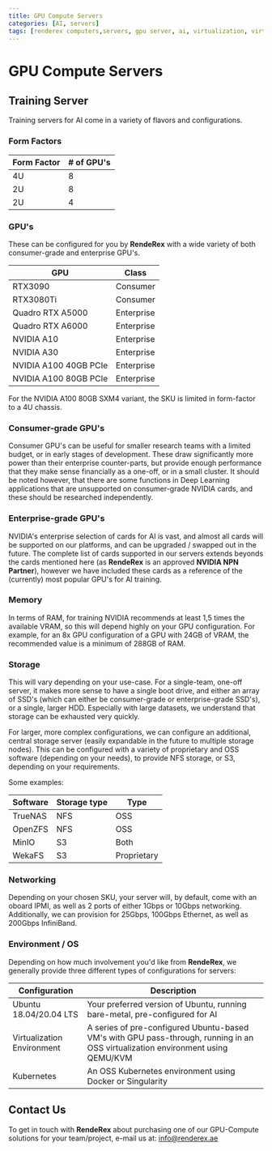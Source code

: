 ```yaml
---
title: GPU Compute Servers
categories: [AI, servers]
tags: [renderex computers,servers, gpu server, ai, virtualization, virtual machine, pcie passthrough, gpu vm, gpu virtual machine] #TAG names should be lowercase
---
```


# GPU Compute Servers

## Training Server
Training servers for AI come in a variety of flavors and configurations.

### Form Factors

| Form Factor | # of GPU's |
| ---| -----|
| 4U | 8 |
| 2U | 8 |
| 2U | 4 |

### GPU's


These can be configured for you by **RendeRex** with a wide variety of both consumer-grade and enterprise GPU's.



| GPU | Class |
|---|---|
| RTX3090 | Consumer |
| RTX3080Ti | Consumer |
| Quadro RTX A5000 | Enterprise |
| Quadro RTX A6000 | Enterprise |
| NVIDIA A10 | Enterprise |
| NVIDIA A30 | Enterprise |
| NVIDIA A100 40GB PCIe | Enterprise |
| NVIDIA A100 80GB PCIe | Enterprise |

For the NVIDIA A100 80GB SXM4 variant, the SKU is limited in form-factor to a 4U chassis.

### Consumer-grade GPU's

Consumer GPU's can be useful for smaller research teams with a limited budget, or in early stages of development. These draw significantly more power
than their enterprise counter-parts, but provide enough performance that they make sense financially as a one-off, or in a small cluster. It should be
noted however, that there are some functions in Deep Learning applications that are unsupported on consumer-grade NVIDIA cards, and these should be
researched independently.

### Enterprise-grade GPU's

NVIDIA's enterprise selection of cards for AI is vast, and almost all cards will be supported on our platforms, and can be upgraded / swapped out in
the future. The complete list of cards supported in our servers extends beyonds the cards mentioned here (as **RendeRex** is an approved **NVIDIA NPN Partner**), however we have included these cards as a
reference of the (currently) most popular GPU's for AI training.

### Memory

In terms of RAM, for training NVIDIA recommends at least 1,5 times the available VRAM, so this will depend highly on your GPU configuration. For example,
for an 8x GPU configuration of a GPU with 24GB of VRAM, the recommended value is a minimum of 288GB of RAM.

### Storage

This will vary depending on your use-case. For a single-team, one-off server, it makes more sense to have a single boot drive, and either an array of
SSD's (which can either be consumer-grade or enterprise-grade SSD's), or a single, larger HDD. Especially with large datasets, we understand that storage
can be exhausted very quickly.

For larger, more complex configurations, we can configure an additional, central storage server (easily expandable in the future to multiple storage
nodes). This can be configured with a variety of proprietary and OSS software (depending on your needs), to provide NFS storage, or S3, depending
on your requirements.

Some examples:

| Software | Storage type | Type |
| --- | --- | --- |
| TrueNAS | NFS | OSS |
| OpenZFS | NFS | OSS |
| MinIO | S3 | Both |
| WekaFS | S3 | Proprietary |

### Networking
Depending on your chosen SKU, your server will, by default, come with an oboard IPMI, as well as 2 ports of either 1Gbps or 10Gbps networking.
Additionally, we can provision for 25Gbps, 100Gbps Ethernet, as well as 200Gbps InfiniBand.

### Environment / OS

Depending on how much involvement you'd like from **RendeRex**, we generally provide three different types of configurations for servers:

| Configuration | Description |
| --- | --- |
| Ubuntu 18.04/20.04 LTS | Your preferred version of Ubuntu, running bare-metal, pre-configured for AI |
| Virtualization Environment | A series of pre-configured Ubuntu-based VM's with GPU pass-through, running in an OSS virtualization environment using QEMU/KVM |
| Kubernetes | An OSS Kubernetes environment using Docker or Singularity |

## Contact Us
To get in touch with **RendeRex** about purchasing one of our GPU-Compute solutions for your team/project, e-mail us at: [info@renderex.ae](mailto:info@renderex.ae)
